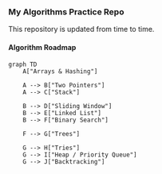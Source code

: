 ### My Algorithms Practice Repo
This repository is updated from time to time.

#### Algorithm Roadmap
```mermaid
graph TD
    A["Arrays & Hashing"]
    
    A --> B["Two Pointers"]
    A --> C["Stack"]

    B --> D["Sliding Window"]
    B --> E["Linked List"]
    B --> F["Binary Search"]

    F --> G["Trees"]

    G --> H["Tries"]
    G --> I["Heap / Priority Queue"]
    G --> J["Backtracking"]
```